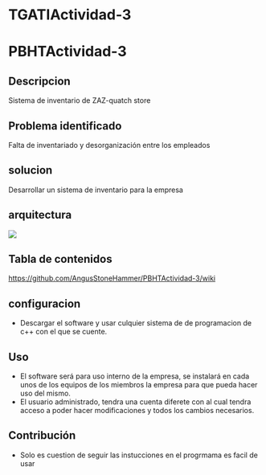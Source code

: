 # TGATIActividad-3
# PBHTActividad-3
## Descripcion
Sistema de inventario de ZAZ-quatch store
## Problema identificado
Falta de inventariado y desorganización entre los empleados
## solucion
Desarrollar un sistema de inventario para la empresa
## arquitectura
![](https://scontent.fntr12-1.fna.fbcdn.net/v/t39.30808-6/318574858_108413122111641_145911817885360595_n.jpg?_nc_cat=108&ccb=1-7&_nc_sid=730e14&_nc_ohc=1lhN8K-2n2MAX-nM7VU&_nc_ht=scontent.fntr12-1.fna&oh=00_AfBiKPbgH0dzewsOhnb4VEPddB4V2w11pdWq8Ea2apxNxA&oe=6459002C)
## Tabla de contenidos
https://github.com/AngusStoneHammer/PBHTActividad-3/wiki
## configuracion
 - Descargar el software y usar culquier sistema de de programacion de c++ con el que se cuente.
## Uso 
 - El software será para uso interno de la empresa, se instalará en cada unos de los equipos de los miembros la empresa para que pueda hacer uso del mismo.
 - El usuario administrado, tendra una cuenta diferete con al cual tendra acceso a poder hacer modificaciones y todos los cambios necesarios.
## Contribución
 - Solo es cuestion de seguir las instucciones en el progrmama es facil de usar
